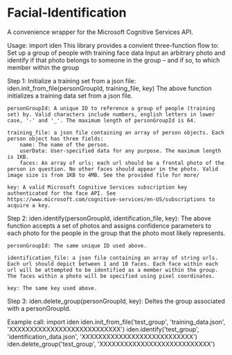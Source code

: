 # Facial-Identification
A convenience wrapper for the Microsoft Cognitive Services API.

Usage: 
import iden
This library provides a convient three-function flow to: 
    Set up a group of people with training face data
    Input an arbitrary photo and identify if that photo belongs to someone in the group – and if so, to which member within the group

Step 1:
Initialize a training set from a json file:
    iden.init_from_file(personGroupId, training_file, key)
    The above function initializes a training data set from a json file. 
    
    personGroupId: A unique ID to reference a group of people (training set) by. Valid characters include numbers, english letters in lower case, '-' and '_'. The maximum length of personGroupId is 64.

    training_file: a json file containing an array of person objects. Each person object has three fields:
        name: The name of the person.
        userData: User-specified data for any purpose. The maximum length is 1KB.
        faces: An array of urls; each url should be a frontal photo of the person in question. No other faces should appear in the photo. Valid image size is from 1KB to 4MB. See the provided file for more/ 
    
    key: A valid Microsoft Cognitive Services subscription key authenticated for the face API. See https://www.microsoft.com/cognitive-services/en-US/subscriptions to acquire a key.

 
Step 2:
    iden.identify(personGroupId, identification_file, key):
    The above function accepts a set of photos and assigns confidence parameters to each photo for the people in the group that the photo most likely represents.
    
    personGroupId: The same unique ID used above.
    
    identification_file: a json file containing an array of string urls. Each url should depict between 1 and 10 faces. Each face within each url will be attempted to be identified as a member within the group. The faces within a photo will be specified using pixel coordinates.
    
    key: The same key used above.
    
Step 3:
    iden.delete_group(personGroupId, key):
    Deltes the group associated with a personGroupId.
    
Example call:
import iden
iden.init_from_file('test_group', 'training_data.json', 'XXXXXXXXXXXXXXXXXXXXXXXXXXX')
iden.identify('test_group', 'identification_data.json', 'XXXXXXXXXXXXXXXXXXXXXXXXXXX')
iden.delete_group('test_group', 'XXXXXXXXXXXXXXXXXXXXXXXXXXX')




